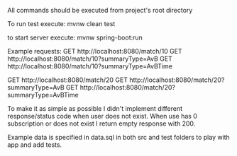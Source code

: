 All commands should be executed from project's root directory

To run test execute:
mvnw clean test

to start server execute:
mvnw spring-boot:run 

Example requests:
GET http://localhost:8080/match/10
GET http://localhost:8080/match/10?summaryType=AvB
GET http://localhost:8080/match/10?summaryType=AvBTime

GET http://localhost:8080/match/20
GET http://localhost:8080/match/20?summaryType=AvB
GET http://localhost:8080/match/20?summaryType=AvBTime

To make it as simple as possible I didn't implement different response/status code when user does not exist.
When use has 0 subscription or does not exist I return empty response with 200.

Example data is specified in data.sql in both src and test folders to play with app and add tests.
